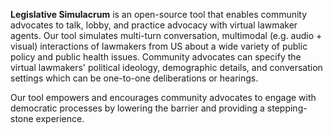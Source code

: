 **Legislative Simulacrum** is an open-source tool that enables community advocates to talk, lobby, and practice advocacy with virtual lawmaker agents. 
Our tool simulates multi-turn conversation, multimodal (e.g. audio + visual) interactions of lawmakers from US about a wide variety of public policy 
and public health issues. Community advocates can specify the virtual lawmakers' political ideology, demographic details, and conversation settings 
which can be one-to-one deliberations or hearings. 

Our tool empowers and encourages community advocates to engage with democratic processes by lowering the barrier and providing a stepping-stone experience.
